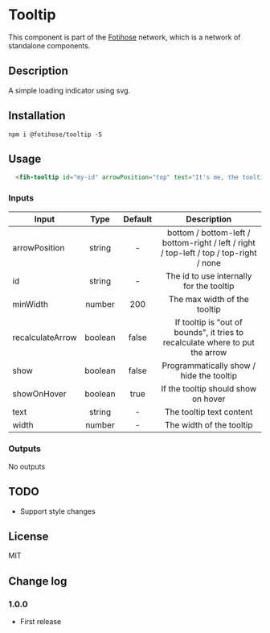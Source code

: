 # Tooltip

This component is part of the [Fotihose](https://github.com/halloverden/fotihose) network, which is a network of standalone components.

## Description
A simple loading indicator using svg.

## Installation
```
npm i @fotihose/tooltip -S
```

## Usage
```html
  <fih-tooltip id="my-id" arrowPosition="top" text="It's me, the tooltip"></fih-tooltip>
```

### Inputs

| Input         | Type               | Default                  | Description                                 |
|------------------|:------------------:|:---------------------:|:-------------------------------------------:|
| arrowPosition    | string             | -                     | bottom / bottom-left / bottom-right / left / right / top-left / top / top-right / none
| id               | string             | -                     | The id to use internally for the tooltip
| minWidth         | number             | 200                   | The max width of the tooltip
| recalculateArrow | boolean            | false                 | If tooltip is "out of bounds", it tries to recalculate where to put the arrow
| show             | boolean            | false                 | Programmatically show / hide the tooltip
| showOnHover      | boolean            | true                  | If the tooltip should show on hover
| text             | string             | -                     | The tooltip text content
| width            | number             | -                     | The width of the tooltip

### Outputs

No outputs

## TODO
- Support style changes

## License
MIT

## Change log

### 1.0.0
- First release
